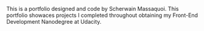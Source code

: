 This is a portfolio designed and code by Scherwain Massaquoi.
This portfolio showaces projects I completed throughout obtaining my Front-End Development Nanodegree at Udacity.

